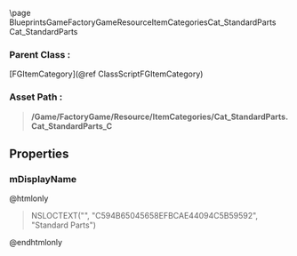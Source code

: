 \page BlueprintsGameFactoryGameResourceItemCategoriesCat_StandardParts Cat_StandardParts
### Parent Class :
[FGItemCategory](@ref ClassScriptFGItemCategory)
### Asset Path :
<b><blockquote>/Game/FactoryGame/Resource/ItemCategories/Cat_StandardParts.Cat_StandardParts_C</blockquote></b>
## Properties

### mDisplayName
@htmlonly
<blockquote>NSLOCTEXT("", "C594B65045658EFBCAE44094C5B59592", "Standard Parts")</blockquote>
@endhtmlonly

